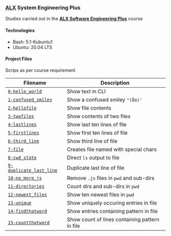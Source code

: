 ### [ALX](https://www.alxafrica.com/) System Engineering Plus

Studies carried out in the **[ALX Software Engineering Plus](https://www.alxafrica.com/software-engineering-plus/)** course

#### Technologies

* Bash:     5.1-6ubuntu1
* Ubuntu:   20.04 LTS

#### Project Files

Scrips as per course requirement

| Filename | Description |
| -------- | ----------- |
| [`0-hello_world`](0-hello_world) | Show text in CLI |
| [`1-confused_smiley`](1-confused_smiley) | Show a confused smiley `"(Ôo)'` |
| [`2-hellofile`](2-hellofile) | Show file contents |
| [`3-twofiles`](3-twofiles) | Show contents of two files |
| [`4-lastlines`](4-lastlines) | Show last ten lines of file |
| [`5-firstlines`](5-firstlines) | Show first ten lines of file |
| [`6-third_line`](6-third_line) | Show third line of file |
| [`7-file`](7-file) | Creates file named with special chars |
| [`8-cwd_state`](8-cwd_state) | Direct `ls` output to file |
| [`9-duplicate_last_line`](9-duplicate_last_line) | Duplicate last line of file |
| [`10-no_more_js`](10-no_more_js) | Remove `.js` files in `pwd` and sub-dirs |
| [`11-directories`](11-directories) | Count dirs and sub-dirs in `pwd` |
| [`12-newest_files`](12-newest_files) | Show ten newest files in `pwd` |
| [`13-unique`](13-unique) | Show uniquely occuring entries in file |
| [`14-findthatword`](14-findthatword) | Show entries containing pattern in file |
| [`15-countthatword`](15-countthatword) | Show count of lines containing pattern in file |
